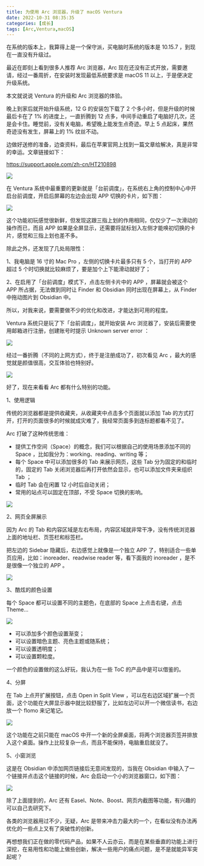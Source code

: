 ```yaml
---
title: 为使用 Arc 浏览器，升级了 macOS Ventura
date: 2022-10-31 08:35:35
categories: [成长]
tags: [Arc,Ventura,macOS]
---
```


在系统的版本上，我算得上是一个保守派，买电脑时系统的版本是 10.15.7 ，到现在一直没有升级过。

最近在即刻上看到很多人推荐 Arc 浏览器，Arc 现在还没有正式开放，需要邀请，经过一番周折，在安装时发现最低系统要求是 macOS 11 以上，于是便决定升级系统。

本文就说说 Ventura 的升级和 Arc 浏览器的体验。

<!--more-->

晚上到家后就开始升级系统，12 G 的安装包下载了 2 个多小时，但是升级的时候最后卡在了 1% 的进度上，一直折腾到 12 点多，中间手动重启了电脑好几次，还是会卡住。睡觉前，没有关电脑，希望晚上能发生点奇迹。早上 5 点起床，果然奇迹没有发生，屏幕上的 1% 纹丝不动。

边做好送修的准备，边查资料，最后在苹果官网上找到一篇文章给解决，真是非常的幸运。文章链接如下：

https://support.apple.com/zh-cn/HT210898

![](https://cdn.jsdelivr.net/gh/oec2003/hblog-images/img/202210302038462.png)

在 Ventura 系统中最重要的更新就是「台前调度」，在系统右上角的控制中心中开启台前调度，开启后屏幕的左边会出现 APP 切换的卡片，如下图：

![](https://cdn.jsdelivr.net/gh/oec2003/hblog-images/img/202210302039289.png)

这个功能初玩感觉很新鲜，但发现这跟三指上划的作用相同，仅仅少了一次滑动的操作而已，而且 APP 如果是全屏显示，还需要将鼠标划入左侧才能唤初切换的卡片，感觉和三指上划也差不多。

除此之外，还发现了几处局限性：

1、我电脑是 16 寸的 Mac Pro ，左侧的切换卡片最多只有 5 个，当打开的 APP 超过 5 个时切换就比较麻烦了，要是加个上下能滑动就好了；

2、在启用了「台前调度」模式下，点击左侧卡片中的 APP ，屏幕就会被这个 APP 所占据，无法做到同时让 Finder 和 Obsidian 同时出现在屏幕上，从 Finder 中拖动图片到 Obsidian 中。

所以，对我来说，要需要做不少的优化和改进，才能达到可用的程度。

Ventura 系统只是玩了下「台前调度」，就开始安装 Arc 浏览器了，安装后需要使用邮箱进行注册，创建账号时提示 Unknown server error ：

![](https://cdn.jsdelivr.net/gh/oec2003/hblog-images/img/202210302052484.jpg)

经过一番折腾（不同的上网方式），终于是注册成功了，初次看见 Arc ，最大的感觉就是颜值很高，交互体验也特别好。

![](https://cdn.jsdelivr.net/gh/oec2003/hblog-images/img/202210302056707.jpg)

好了，现在来看看 Arc 都有什么特别的功能。

1、使用逻辑

传统的浏览器都是提供收藏夹，从收藏夹中点击多个页面就以添加 Tab 的方式打开，打开的页面很多的时候就成灾难了，我经常页面多到连标题都看不见了。

Arc 打破了这种传统思维：

- 提供工作空间（Space）的概念，我们可以根据自己的使用场景添加不同的 Space ，比如我分为：working、reading、writing 等；
- 每个 Space 中可以添加很多的 Tab 来展示网页，这些 Tab 分为固定的和临时的，固定的 Tab 关闭浏览器后再打开依然会显示，也可以添加文件夹来组织 Tab ；
- 临时 Tab 会在闲置 12 小时后自动关闭；
- 常用的站点可以固定在顶部，不受 Space 切换的影响。

![](https://cdn.jsdelivr.net/gh/oec2003/hblog-images/img/202211081644251.png)

2、网页全屏展示

因为 Arc 的 Tab 和内容区域是左右布局，内容区域就非常干净，没有传统浏览器上面的地址栏、页签栏和标签栏。

把左边的 Sidebar 隐藏后，右边感觉上就像是一个独立 APP 了，特别适合一些单页应用，比如：inoreader、readwise reader 等，看下面我的 inoreader ，是不是很像一个独立的 APP 。

![](https://cdn.jsdelivr.net/gh/oec2003/hblog-images/img/202211081644181.png)

3、酷炫的颜色设置

每个 Space 都可以设置不同的主题色，在底部的 Space 上点击右键，点击 Theme... 

![](https://cdn.jsdelivr.net/gh/oec2003/hblog-images/img/202210302052953.png)

* 可以添加多个颜色设置渐变；
* 可以设置暗色主题、亮色主题或随系统；
* 可以设置透明度；
* 可以设置颗粒度。

一个颜色的设置做的这么好玩，我认为在一些 ToC 的产品中是可以借鉴的。

4、分屏

在 Tab 上点开扩展按钮，点击 Open in Split View ，可以在右边区域扩展一个页面，这个功能在大屏显示器中就比较舒服了，比如左边可以开一个微信读书，右边放一个 flomo 来记笔记。

![](https://cdn.jsdelivr.net/gh/oec2003/hblog-images/img/202210302057577.png)

这个功能在之前只能在 macOS 中开一个新的全屏桌面，将两个浏览器页签并排放入这个桌面。操作上比较复杂一点，而且不能保持，电脑重启就没了。

5、小窗浏览

这是在 Obsidian 中添加网页链接后无意间发现的，当我在 Obsidian 中输入了一个链接并点击这个链接的时候，Arc 会启动一个小的浏览器窗口，如下图：

![](https://cdn.jsdelivr.net/gh/oec2003/hblog-images/img/202210302057573.png)

除了上面提到的，Arc 还有 Easel、Note、Boost、网页内截图等功能，有兴趣的可以自己去研究下。

各类的浏览器用过不少，无疑，Arc 是带来冲击力最大的一个，在看似没有办法再优化的一些点上又有了突破性的创新。

再想想我们正在做的零代码产品，如果不人云亦云，而是在某些垂直的功能上进行深挖，在易用性和功能上做些创新，解决一些用户的痛点问题，是不是就能异军突起呢？